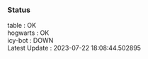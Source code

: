 ### Status


table : OK  
hogwarts : OK  
icy-bot : DOWN  
Latest Update : 2023-07-22 18:08:44.502895
